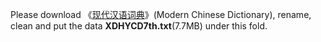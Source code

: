 Please download 《[现代汉语词典](https://github.com/CNMan/XDHYCD7th)》(Modern Chinese Dictionary), rename, clean and put the data **XDHYCD7th.txt**(7.7MB) under this fold.

